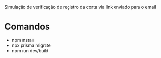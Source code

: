 Simulação de verificação de registro da conta via link enviado para o email

# Comandos
- npm install
- npx prisma migrate
- npm run dev/build